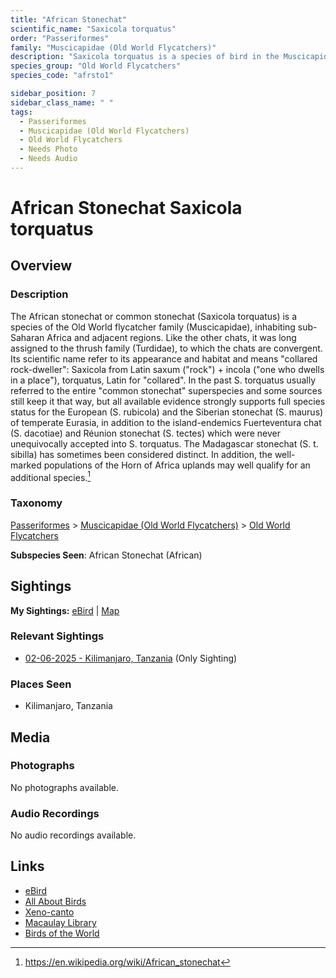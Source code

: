 ```yaml
---
title: "African Stonechat"
scientific_name: "Saxicola torquatus"
order: "Passeriformes"
family: "Muscicapidae (Old World Flycatchers)"
description: "Saxicola torquatus is a species of bird in the Muscicapidae (Old World Flycatchers) family. It has been observed 1 times."
species_group: "Old World Flycatchers"
species_code: "afrsto1"

sidebar_position: 7
sidebar_class_name: " "
tags: 
  - Passeriformes
  - Muscicapidae (Old World Flycatchers)
  - Old World Flycatchers
  - Needs Photo
  - Needs Audio
---
```


# African Stonechat <span className='sci_name'>Saxicola torquatus</span>

## Overview

### Description
The African stonechat or common stonechat (Saxicola torquatus) is a species of the Old World flycatcher family (Muscicapidae), inhabiting sub-Saharan Africa and adjacent regions. Like the other chats, it was long assigned to the thrush family (Turdidae), to which the chats are convergent. Its scientific name refer to its appearance and habitat and means "collared rock-dweller": Saxicola from Latin saxum ("rock") + incola ("one who dwells in a place"), torquatus, Latin for "collared".
In the past S. torquatus usually referred to the entire "common stonechat" superspecies and some sources still keep it that way, but all available evidence strongly supports full species status for the European (S. rubicola) and the Siberian stonechat (S. maurus) of temperate Eurasia, in addition to the island-endemics Fuerteventura chat (S. dacotiae) and Réunion stonechat (S. tectes) which were never unequivocally accepted into S. torquatus. The Madagascar stonechat (S. t. sibilla) has sometimes been considered distinct. In addition, the well-marked populations of the Horn of Africa uplands may well qualify for an additional species.[^1]

[^1]: https://en.wikipedia.org/wiki/African_stonechat

### Taxonomy
[Passeriformes](/tags/passeriformes) > [Muscicapidae (Old World Flycatchers)](/tags/muscicapidae-old-world-flycatchers) > [Old World Flycatchers](/tags/old-world-flycatchers)

**Subspecies Seen**: African Stonechat (African)


## Sightings

**My Sightings:** [eBird](https://ebird.org/lifelist?r=world&time=life&spp=afrsto1) | [Map](/map?species_code=afrsto1)

### Relevant Sightings

* [02-06-2025 - Kilimanjaro, Tanzania](https://ebird.org/checklist/S216483273) (Only Sighting)

### Places Seen

* Kilimanjaro, Tanzania



## Media
### Photographs
No photographs available.

### Audio Recordings
No audio recordings available.

## Links
* [eBird](https://ebird.org/species/afrsto1) 
* [All About Birds](https://www.allaboutbirds.org/guide/afrsto1) 
* [Xeno-canto](https://www.xeno-canto.org/species/saxicola-torquatus) 
* [Macaulay Library](https://search.macaulaylibrary.org/catalog?taxonCode=afrsto1&sort=rating_rank_desc)
* [Birds of the World](https://birdsoftheworld.org/bow/species/afrsto1)

